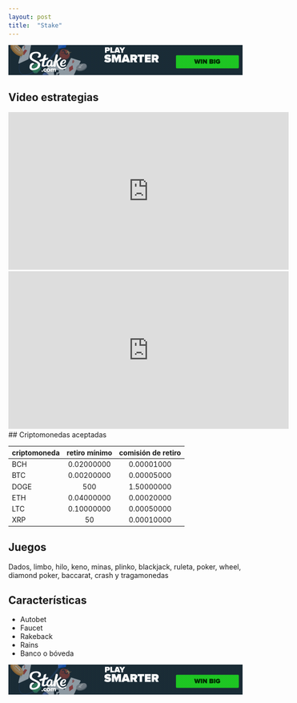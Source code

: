 ```yaml
---
layout: post
title:  "Stake"
---
```

 
[![stake image](/img/stake.gif)](http://bit.ly/stakeAntelope)

## Video estrategias
<iframe width="560" height="315" src="https://www.youtube.com/embed/nNgyNkMDiYg" frameborder="0" allow="accelerometer; autoplay; encrypted-media; gyroscope; picture-in-picture" allowfullscreen></iframe>
<iframe width="560" height="315" src="https://www.youtube.com/embed/nNgyNkMDiYg" frameborder="0" allow="accelerometer; autoplay; encrypted-media; gyroscope; picture-in-picture" allowfullscreen></iframe>

<br>
## Criptomonedas aceptadas

| criptomoneda | retiro mínimo | comisión de retiro |
|---|:---:|:---:|
| BCH | 0.02000000 | 0.00001000 |
| BTC | 0.00200000 | 0.00005000 |
| DOGE | 500 | 1.50000000 |
| ETH | 0.04000000 | 0.00020000 |
| LTC | 0.10000000 | 0.00050000 |
| XRP | 50 | 0.00010000 |


## Juegos
Dados, limbo, hilo, keno, minas, plinko, blackjack, ruleta, poker, wheel, diamond poker, baccarat, crash y tragamonedas

## Características
- Autobet
- Faucet
- Rakeback
- Rains
- Banco o bóveda

[![stake image](/img/stake.gif)](http://bit.ly/stakeAntelope)